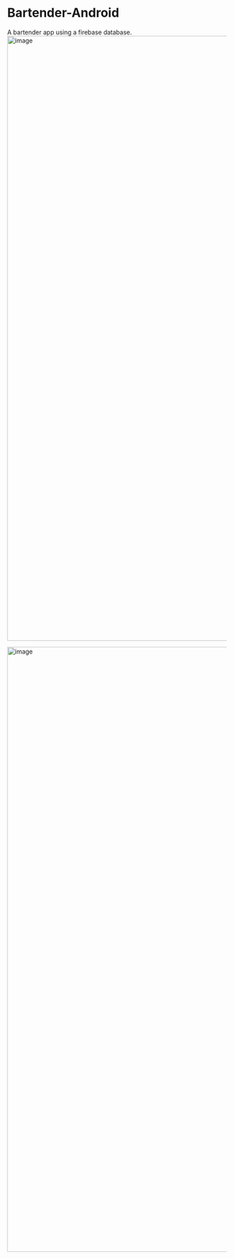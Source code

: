 # Bartender-Android
A bartender app using a firebase database. 
<img width="1386" alt="image" src="https://github.com/mcumiskey/Bartender-Android/assets/29690717/cf920fe5-240c-40a8-b7b2-7a0c778920f8">

<img width="1386" alt="image" src="https://github.com/mcumiskey/Bartender-Android/assets/29690717/eb78d9aa-99dc-4a5d-b814-76fef9bfd91a">

